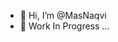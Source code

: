 - 👋 Hi, I’m @MasNaqvi
- 🌱 Work In Progress ...

<!---
MasNaqvi/MasNaqvi is a ✨ special ✨ repository because its `README.md` (this file) appears on your GitHub profile.
You can click the Preview link to take a look at your changes.
--->
